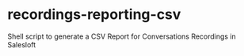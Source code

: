 # recordings-reporting-csv
Shell script to generate a CSV Report for Conversations Recordings in Salesloft
